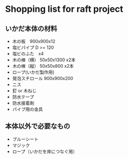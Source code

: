 # Shopping list for raft project

## いかだ本体の材料
- 木の板　900x900x12
- 塩ビパイプ  D >= 120
- 塩ビのふた　x4
- 木の棒（横）   50x50x1300 x2本
- 木の棒（縦）   50x50x800 x2本
- ロープ(いかだ製作用)
- 発泡スチロール 900x900x200
- ニス
- 釘 or 木ねじ
- 防水テープ
- 防水接着剤
- パイプ用の金具


## 本体以外で必要なもの
- ブルーシート
- マジック
- ロープ（いかだを岸につなぐ用）
